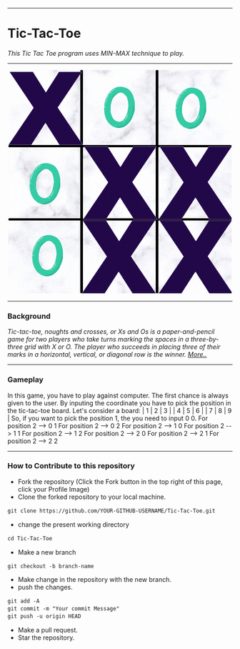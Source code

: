 


---
# Tic-Tac-Toe
_This Tic Tac Toe program uses MIN-MAX technique to play._

---

<div align="center">
  <img src="./assets/image.gif" alt="Tic Tac Toe Picture">
</div>

------
### Background

_Tic-tac-toe, noughts and crosses, or Xs and Os is a paper-and-pencil game for two players who take turns marking the spaces in a three-by-three grid with X or O. The player who succeeds in placing three of their marks in a horizontal, vertical, or diagonal row is the winner. [More..](https://en.wikipedia.org/wiki/Tic-tac-toe)_

------
### Gameplay
In this game, you have to play against computer. The first chance is always given to the user. By inputing the coordinate you have to pick the position in the tic-tac-toe board.
Let's consider a board:
 | 1 | 2 | 3 |
 | 4 | 5 | 6 |
 | 7 | 8 | 9 |
 So, if you want to pick the position 1, the you need to input 0 0.
 For position 2 --> 0 1
 For position 2 --> 0 2
 For position 2 --> 1 0
 For position 2 --> 1 1
 For position 2 --> 1 2
 For position 2 --> 2 0
 For position 2 --> 2 1
 For position 2 --> 2 2


------
### How to Contribute to this repository

* Fork the repository (Click the Fork button in the top right of this page, click your Profile Image)
* Clone the forked repository to your local machine.
```markdown
git clone https://github.com/YOUR-GITHUB-USERNAME/Tic-Tac-Toe.git
```
* change the present working directory
```markdown
cd Tic-Tac-Toe
```
* Make a new branch
```markdown
git checkout -b branch-name
```
* Make change in the repository with the new branch.
* push the changes.
```markdown
git add -A
git commit -m "Your commit Message"
git push -u origin HEAD
```
* Make a pull request.
* Star the repository.
